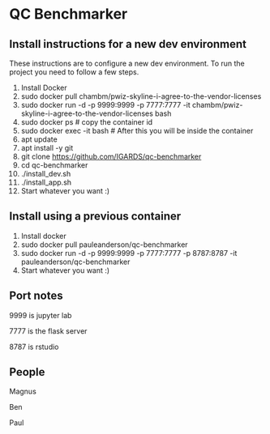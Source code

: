 # QC Benchmarker

## Install instructions for a new dev environment
These instructions are to configure a new dev environment. To run the project you need to follow
a few steps.

1. Install Docker
2. sudo docker pull chambm/pwiz-skyline-i-agree-to-the-vendor-licenses
3. sudo docker run -d -p 9999:9999 -p 7777:7777 -it chambm/pwiz-skyline-i-agree-to-the-vendor-licenses bash
7. sudo docker ps # copy the container id
4. sudo docker exec -it <container id> bash # After this you will be inside the container
4. apt update
4. apt install -y git
4. git clone https://github.com/IGARDS/qc-benchmarker
5. cd qc-benchmarker
6. ./install_dev.sh
7. ./install_app.sh
9. Start whatever you want :)
  
## Install using a previous container
1. Install docker
2. sudo docker pull pauleanderson/qc-benchmarker
3. sudo docker run -d -p 9999:9999 -p 7777:7777 -p 8787:8787 -it pauleanderson/qc-benchmarker
4. Start whatever you want :)

## Port notes
9999 is jupyter lab

7777 is the flask server

8787 is rstudio

## People
Magnus

Ben

Paul

